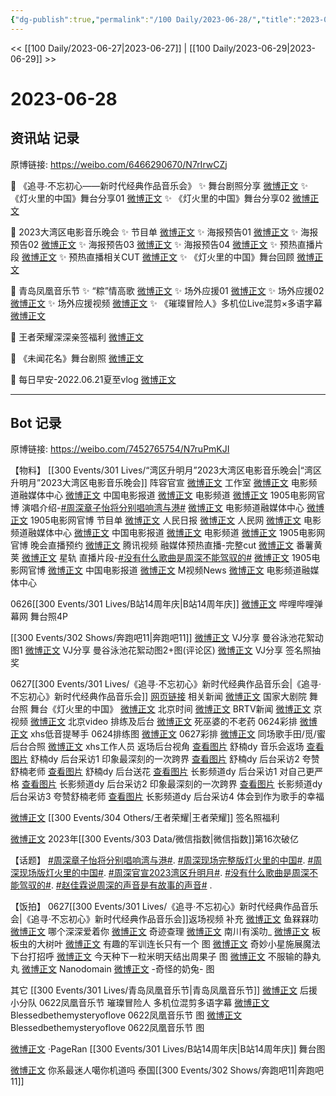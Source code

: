 ```yaml
---
{"dg-publish":true,"permalink":"/100 Daily/2023-06-28/","title":"2023-06-28","created":"2023-06-29T22:48:28.267+08:00","updated":"2023-08-25T12:50:47.055+08:00"}
---
```



<< [[100 Daily/2023-06-27\|2023-06-27]] | [[100 Daily/2023-06-29\|2023-06-29]] >>

# 2023-06-28

## 资讯站 记录

原博链接: https://weibo.com/6466290670/N7rIrwCZj

💫 《追寻·不忘初心——新时代经典作品音乐会》
✨ 舞台剧照分享 [微博正文](https://weibo.com/6466290670/4917546622391299)
✨ 《灯火里的中国》舞台分享01 [微博正文](https://weibo.com/6466290670/4917699216415206)
✨ 《灯火里的中国》舞台分享02 [微博正文](https://weibo.com/6466290670/4917685450965770)

💫 2023大湾区电影音乐晚会
✨ 节目单 [微博正文](https://weibo.com/6466290670/4917608916715718)
✨ 海报预告01 [微博正文](https://weibo.com/6466290670/4917622011069744)
✨ 海报预告02 [微博正文](https://weibo.com/6466290670/4917608116392954)
✨ 海报预告03 [微博正文](https://weibo.com/6466290670/4917563139821420)
✨ 海报预告04 [微博正文](https://weibo.com/6466290670/4917552851978068)
✨ 预热直播片段 [微博正文](https://weibo.com/6466290670/4917639145591697)
✨ 预热直播相关CUT [微博正文](https://weibo.com/6466290670/4917635027044722)
✨ 《灯火里的中国》舞台回顾 [微博正文](https://weibo.com/6466290670/4917698376506146)

💫 青岛凤凰音乐节
✨ “粽”情高歌 [微博正文](https://weibo.com/6466290670/4917741193266261)
✨ 场外应援01 [微博正文](https://weibo.com/6466290670/4917619968968464)
✨ 场外应援02 [微博正文](https://weibo.com/6466290670/4917622833942314)
✨ 场外应援视频 [微博正文](https://weibo.com/6466290670/4917617523690972)
✨ 《璀璨冒险人》多机位Live混剪×多语字幕 [微博正文](https://weibo.com/6466290670/4917579590667621)

💫 王者荣耀深深亲签福利 [微博正文](https://weibo.com/6466290670/4917692907392409)

💫 《未闻花名》舞台剧照 [微博正文](https://weibo.com/6466290670/4917611315337261)

💫 每日早安-2022.06.21夏至vlog [微博正文](https://weibo.com/6466290670/4917534115759762)

---
## Bot 记录

原博链接: https://weibo.com/7452765754/N7ruPmKJI

【物料】
[[300 Events/301 Lives/“湾区升明月”2023大湾区电影音乐晚会\|“湾区升明月”2023大湾区电影音乐晚会]]
阵容官宣
[微博正文](http://weibo.com/7478855230/N7nBHwVLY) 工作室
[微博正文](https://weibo.com/6495544869/N7mAQhgux) 电影频道融媒体中心
[微博正文](https://weibo.com/1261788454/N7mAQg9aH) 中国电影报道
[微博正文](https://weibo.com/2789616391/N7mAQg9ft) 电影频道
[微博正文](https://weibo.com/1635270132/N7mAQg9e5) 1905电影网官博
演唱介绍-[#周深章子怡将分别唱响湾与港#](https://s.weibo.com/weibo?q=%23%E5%91%A8%E6%B7%B1%E7%AB%A0%E5%AD%90%E6%80%A1%E5%B0%86%E5%88%86%E5%88%AB%E5%94%B1%E5%93%8D%E6%B9%BE%E4%B8%8E%E6%B8%AF%23)
[微博正文](https://weibo.com/6495544869/N7okejWRV) 电影频道融媒体中心
[微博正文](https://weibo.com/1635270132/N7opjhr16) 1905电影网官博
节目单
[微博正文](http://weibo.com/2803301701/N7oTbcOyu) 人民日报
[微博正文](http://weibo.com/2286908003/N7pFCgOX8) 人民网
[微博正文](https://weibo.com/6495544869/N7nXT59IC) 电影频道融媒体中心
[微博正文](https://weibo.com/1261788454/N7nYUBSq4) 中国电影报道
[微博正文](https://weibo.com/2789616391/N7o0m6PJ5) 电影频道
[微博正文](https://weibo.com/1635270132/N7nYhyhog) 1905电影网官博
晚会直播预约
[微博正文](https://weibo.com/2591595652/N7mCL3vbs) 腾讯视频
融媒体预热直播-完整cut
[微博正文](http://weibo.com/1786590437/N7ocUFF2o) 番薯黄荚
[微博正文](http://weibo.com/6466290670/N7oLAtyEy) 星轨
直播片段-[#没有什么歌曲是周深不能驾驭的#](https://s.weibo.com/weibo?q=%23%E6%B2%A1%E6%9C%89%E4%BB%80%E4%B9%88%E6%AD%8C%E6%9B%B2%E6%98%AF%E5%91%A8%E6%B7%B1%E4%B8%8D%E8%83%BD%E9%A9%BE%E9%A9%AD%E7%9A%84%23)
[微博正文](https://weibo.com/1635270132/N7oRXxTym) 1905电影网官博
[微博正文](https://weibo.com/1261788454/N7oLI8t28) 中国电影报道
[微博正文](http://weibo.com/6619263525/N7p2efC6x) M视频News
[微博正文](http://weibo.com/6495544869/N7pc9uAYR) 电影频道融媒体中心

0626[[300 Events/301 Lives/B站14周年庆\|B站14周年庆]]
[微博正文](http://weibo.com/1748075785/N7o1aExL0) 哔哩哔哩弹幕网 舞台照4P

[[300 Events/302 Shows/奔跑吧11\|奔跑吧11]]
[微博正文](http://weibo.com/6201405724/N7qyXb2Sp) VJ分享 曼谷泳池花絮动图1
[微博正文](http://weibo.com/6201405724/N7qG67Czu) VJ分享 曼谷泳池花絮动图2+图(评论区)
[微博正文](http://weibo.com/6201405724/N7r9gv213) VJ分享 签名照抽奖

0627[[300 Events/301 Lives/《追寻·不忘初心》新时代经典作品音乐会\|《追寻·不忘初心》新时代经典作品音乐会]]
[网页链接](https://weibo.cn/sinaurl?u=https%3A%2F%2Fwww.beijing.gov.cn%2Frenwen%2Fcshd%2F202306%2Ft20230628_3148200.html) 相关新闻
[微博正文](https://weibo.com/1708368735/N7ly0E9Tc) 国家大剧院 舞台照
舞台《灯火里的中国》
[微博正文](http://weibo.com/2992050891/N7nJ2jR7w) 北京时间
[微博正文](http://weibo.com/1876265021/N7pi4ssmB) BRTV新闻
[微博正文](http://weibo.com/6351705477/N7nU21ZUL) 京视频
[微博正文](http://weibo.com/6219631602/N7nJEE758) 北京video
排练及后台
[微博正文](http://weibo.com/1771721433/N7oOXERuV) 死巫婆的不老药 0624彩排
[微博正文](https://weibo.com/5122158435/N7mZfeDy4) xhs低音提琴手 0624排练图
[微博正文](http://weibo.com/5122158435/N7ra9epqk) 0627彩排
[微博正文](http://weibo.com/2424247353/N7n1VvOoX) 同场歌手田/觅/蜜 后台合照
[微博正文](https://weibo.com/5122158435/N7idsq11q) xhs工作人员 返场后台视角
[查看图片](https://wx4.sinaimg.cn/large/6eb293b4gy1hfe89g1ml2j20tt1hujxo.jpg) 舒楠dy 音乐会返场
[查看图片](https://wx2.sinaimg.cn/large/6eb293b4gy1hfe84qzm9dj20tt1huwnc.jpg) 舒楠dy 后台采访1 印象最深刻的一次跨界
[查看图片](https://wx4.sinaimg.cn/large/6eb293b4gy1hfe84g9eanj20tt1huaje.jpg) 舒楠dy 后台采访2 夸赞舒楠老师
[查看图片](https://wx2.sinaimg.cn/large/6eb293b4gy1hfe847qbc0j20tt1hu47y.jpg) 舒楠dy 后台送花
[查看图片](https://wx2.sinaimg.cn/large/6eb293b4gy1hfe83erorrj20tt1hu0z3.jpg) 长影频道dy 后台采访1 对自己更严格
[查看图片](https://wx4.sinaimg.cn/large/6eb293b4gy1hfe83n9gx0j20tt1huq99.jpg) 长影频道dy 后台采访2 印象最深刻的一次跨界
[查看图片](https://wx3.sinaimg.cn/large/6eb293b4gy1hfe83sztw1j20tt1hu7a6.jpg) 长影频道dy 后台采访3 夸赞舒楠老师
[查看图片](https://wx3.sinaimg.cn/large/6eb293b4gy1hfe83vs6w0j20tt1huagn.jpg) 长影频道dy 后台采访4 体会到作为歌手的幸福

[微博正文](http://weibo.com/5698023579/N7qc1kVey) [[300 Events/304 Others/王者荣耀\|王者荣耀]] 签名照福利

[微博正文](http://weibo.com/5637413637/N7lAlv0Pm) 2023年[[300 Events/303 Data/微信指数\|微信指数]]第16次破亿

【话题】
[#周深章子怡将分别唱响湾与港#](https://s.weibo.com/weibo?q=%23%E5%91%A8%E6%B7%B1%E7%AB%A0%E5%AD%90%E6%80%A1%E5%B0%86%E5%88%86%E5%88%AB%E5%94%B1%E5%93%8D%E6%B9%BE%E4%B8%8E%E6%B8%AF%23).
[#周深现场完整版灯火里的中国#](https://s.weibo.com/weibo?q=%23%E5%91%A8%E6%B7%B1%E7%8E%B0%E5%9C%BA%E5%AE%8C%E6%95%B4%E7%89%88%E7%81%AF%E7%81%AB%E9%87%8C%E7%9A%84%E4%B8%AD%E5%9B%BD%23).
[#周深现场版灯火里的中国#](https://s.weibo.com/weibo?q=%23%E5%91%A8%E6%B7%B1%E7%8E%B0%E5%9C%BA%E7%89%88%E7%81%AF%E7%81%AB%E9%87%8C%E7%9A%84%E4%B8%AD%E5%9B%BD%23).
[#周深官宣2023湾区升明月#](https://s.weibo.com/weibo?q=%23%E5%91%A8%E6%B7%B1%E5%AE%98%E5%AE%A32023%E6%B9%BE%E5%8C%BA%E5%8D%87%E6%98%8E%E6%9C%88%23).
[#没有什么歌曲是周深不能驾驭的#](https://s.weibo.com/weibo?q=%23%E6%B2%A1%E6%9C%89%E4%BB%80%E4%B9%88%E6%AD%8C%E6%9B%B2%E6%98%AF%E5%91%A8%E6%B7%B1%E4%B8%8D%E8%83%BD%E9%A9%BE%E9%A9%AD%E7%9A%84%23).
[#赵佳霖说周深的声音是有故事的声音#](https://s.weibo.com/weibo?q=%23%E8%B5%B5%E4%BD%B3%E9%9C%96%E8%AF%B4%E5%91%A8%E6%B7%B1%E7%9A%84%E5%A3%B0%E9%9F%B3%E6%98%AF%E6%9C%89%E6%95%85%E4%BA%8B%E7%9A%84%E5%A3%B0%E9%9F%B3%23) .

【饭拍】
0627[[300 Events/301 Lives/《追寻·不忘初心》新时代经典作品音乐会\|《追寻·不忘初心》新时代经典作品音乐会]]返场视频 补充
[微博正文](http://weibo.com/2158348107/N7hQrrVhr) 鱼槑槑叻
[微博正文](http://weibo.com/2967602032/N7iEluoYG) 哪个深深爱着你
[微博正文](http://weibo.com/1938605025/N7ivO2CwZ) 奇迹查理
[微博正文](http://weibo.com/5984217628/N7hRy3z6l) 南川有溪叻_
[微博正文](http://weibo.com/1798934703/N7iPrtb7J) 板板虫的大树叶
[微博正文](https://weibo.com/1918001327/N7hvVlgvp) 有趣的军训连长只有一个 图
[微博正文](http://weibo.com/5187543714/N7hf5q9zM) 奇妙小星施展魔法 下台打招呼
[微博正文](http://weibo.com/5235456045/N7h76qYj6) 今天种下一粒米明天结出周果子 图
[微博正文](http://weibo.com/7371274684/N7hTBnIfr) 不服输的静丸丸
[微博正文](https://weibo.com/5543231023/N7hzszlZF) Nanodomain
[微博正文](http://weibo.com/5262332232/N7p0iCkpA) -奇怪的奶兔- 图

其它
[[300 Events/301 Lives/青岛凤凰音乐节\|青岛凤凰音乐节]]
[微博正文](https://weibo.com/5516625428/N7nd30y4y) 后援小分队 0622凤凰音乐节 璀璨冒险人 多机位混剪多语字幕
[微博正文](http://weibo.com/2729340744/N7rj9rBNn) Blessedbethemysteryoflove 0622凤凰音乐节 图
[微博正文](http://weibo.com/2729340744/N7rpWdrZx) Blessedbethemysteryoflove 0622凤凰音乐节 图

[微博正文](http://weibo.com/7633014126/N7rn958n4) ·PageRan [[300 Events/301 Lives/B站14周年庆\|B站14周年庆]] 舞台图

[微博正文](http://weibo.com/7724525486/N7rh1kkYi) 你系最迷人噶你机道吗 泰国[[300 Events/302 Shows/奔跑吧11\|奔跑吧11]]
